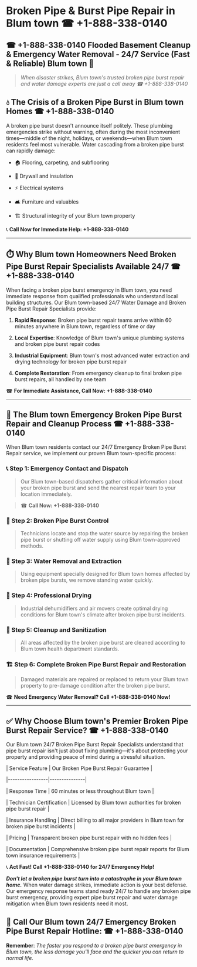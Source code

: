 # Broken Pipe & Burst Pipe Repair in Blum town ☎ +1-888-338-0140  
## ☎ +1-888-338-0140 Flooded Basement Cleanup & Emergency Water Removal - 24/7 Service (Fast & Reliable) Blum town 🚨  

> *When disaster strikes, Blum town's trusted broken pipe burst repair and water damage experts are just a call away ☎ +1-888-338-0140*  

## 💧 The Crisis of a Broken Pipe Burst in Blum town Homes ☎ +1-888-338-0140  

A broken pipe burst doesn't announce itself politely. These plumbing emergencies strike without warning, often during the most inconvenient times—middle of the night, holidays, or weekends—when Blum town residents feel most vulnerable. Water cascading from a broken pipe burst can rapidly damage:  

* 🏠 Flooring, carpeting, and subflooring  
* 🧱 Drywall and insulation  
* ⚡ Electrical systems  
* 🛋️ Furniture and valuables  
* 🏗️ Structural integrity of your Blum town property  

📞 **Call Now for Immediate Help: +1-888-338-0140**  

---  

## ⏱️ Why Blum town Homeowners Need Broken Pipe Burst Repair Specialists Available 24/7 ☎ +1-888-338-0140  

When facing a broken pipe burst emergency in Blum town, you need immediate response from qualified professionals who understand local building structures. Our Blum town-based 24/7 Water Damage and Broken Pipe Burst Repair Specialists provide:  

1. **Rapid Response**: Broken pipe burst repair teams arrive within 60 minutes anywhere in Blum town, regardless of time or day  
2. **Local Expertise**: Knowledge of Blum town's unique plumbing systems and broken pipe burst repair codes  
3. **Industrial Equipment**: Blum town's most advanced water extraction and drying technology for broken pipe burst repair  
4. **Complete Restoration**: From emergency cleanup to final broken pipe burst repairs, all handled by one team  

☎ **For Immediate Assistance, Call Now: +1-888-338-0140**  

---  

## 🔧 The Blum town Emergency Broken Pipe Burst Repair and Cleanup Process ☎ +1-888-338-0140  

When Blum town residents contact our 24/7 Emergency Broken Pipe Burst Repair service, we implement our proven Blum town-specific process:  

### 📞 Step 1: Emergency Contact and Dispatch  
> Our Blum town-based dispatchers gather critical information about your broken pipe burst and send the nearest repair team to your location immediately.  
> ☎ **Call Now: +1-888-338-0140**  

### 🚿 Step 2: Broken Pipe Burst Control  
> Technicians locate and stop the water source by repairing the broken pipe burst or shutting off water supply using Blum town-approved methods.  

### 🌊 Step 3: Water Removal and Extraction  
> Using equipment specially designed for Blum town homes affected by broken pipe bursts, we remove standing water quickly.  

### 💨 Step 4: Professional Drying  
> Industrial dehumidifiers and air movers create optimal drying conditions for Blum town's climate after broken pipe burst incidents.  

### 🧼 Step 5: Cleanup and Sanitization  
> All areas affected by the broken pipe burst are cleaned according to Blum town health department standards.  

### 🏗️ Step 6: Complete Broken Pipe Burst Repair and Restoration  
> Damaged materials are repaired or replaced to return your Blum town property to pre-damage condition after the broken pipe burst.  

☎ **Need Emergency Water Removal? Call +1-888-338-0140 Now!**  

---  

## ✅ Why Choose Blum town's Premier Broken Pipe Burst Repair Service? ☎ +1-888-338-0140  

Our Blum town 24/7 Broken Pipe Burst Repair Specialists understand that pipe burst repair isn't just about fixing plumbing—it's about protecting your property and providing peace of mind during a stressful situation.  

| Service Feature | Our Broken Pipe Burst Repair Guarantee |  
|-----------------|---------------|  
| Response Time | 60 minutes or less throughout Blum town |  
| Technician Certification | Licensed by Blum town authorities for broken pipe burst repair |  
| Insurance Handling | Direct billing to all major providers in Blum town for broken pipe burst incidents |  
| Pricing | Transparent broken pipe burst repair with no hidden fees |  
| Documentation | Comprehensive broken pipe burst repair reports for Blum town insurance requirements |  

📞 **Act Fast! Call +1-888-338-0140 for 24/7 Emergency Help!**  

***Don't let a broken pipe burst turn into a catastrophe in your Blum town home.*** When water damage strikes, immediate action is your best defense. Our emergency response teams stand ready 24/7 to handle any broken pipe burst emergency, providing expert pipe burst repair and water damage mitigation when Blum town residents need it most.  

## 📱 Call Our Blum town 24/7 Emergency Broken Pipe Burst Repair Hotline: ☎ +1-888-338-0140  

**Remember**: *The faster you respond to a broken pipe burst emergency in Blum town, the less damage you'll face and the quicker you can return to normal life.*